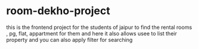 # room-dekho-project
this is the frontend project for the students of jaipur to find the rental rooms , pg, flat, appartment for them and here it also allows usee to list their property and you can also apply filter for searching 
